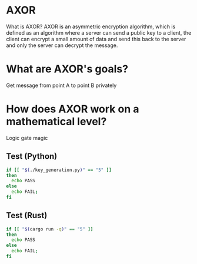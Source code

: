 ﻿# AXOR
What is AXOR?
AXOR is an asymmetric encryption algorithm, which is defined as an algorithm where a server can send a public key to a client, the client can encrypt a small amount of data and send this back to the server and only the server can decrypt the message.
# What are AXOR's goals?
Get message from point A to point B privately
# How does AXOR work on a mathematical level?
Logic gate magic

## Test (Python)

```bash
if [[ "$(./key_generation.py)" == "5" ]]
then
  echo PASS
else
  echo FAIL;
fi
```

## Test (Rust)

```bash
if [[ "$(cargo run -q)" == "5" ]]
then
  echo PASS
else
  echo FAIL;
fi
```
